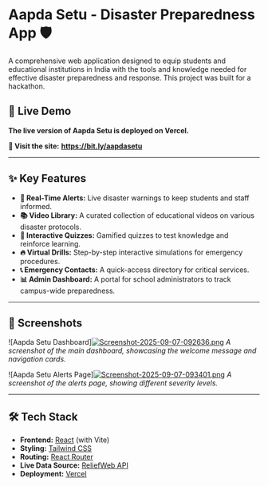 # Aapda Setu - Disaster Preparedness App 🛡️

A comprehensive web application designed to equip students and educational institutions in India with the tools and knowledge needed for effective disaster preparedness and response. This project was built for a hackathon.

## 🚀 Live Demo

**The live version of Aapda Setu is deployed on Vercel.**

**🔗 Visit the site:** **https://bit.ly/aapdasetu**
***

## ✨ Key Features

* **🚨 Real-Time Alerts:** Live disaster warnings to keep students and staff informed.
* **📚 Video Library:** A curated collection of educational videos on various disaster protocols.
* **🧠 Interactive Quizzes:** Gamified quizzes to test knowledge and reinforce learning.
* **🔥 Virtual Drills:** Step-by-step interactive simulations for emergency procedures.
* **📞 Emergency Contacts:** A quick-access directory for critical services.
* **📊 Admin Dashboard:** A portal for school administrators to track campus-wide preparedness.

***

## 📸 Screenshots

![Aapda Setu Dashboard][![Screenshot-2025-09-07-092636.png](https://i.postimg.cc/j5v5W3mN/Screenshot-2025-09-07-092636.png)](https://postimg.cc/YGGkZRpq)
*A screenshot of the main dashboard, showcasing the welcome message and navigation cards.*

![Aapda Setu Alerts Page][![Screenshot-2025-09-07-093401.png](https://i.postimg.cc/gcQpMPVj/Screenshot-2025-09-07-093401.png)](https://postimg.cc/6TrF3g1x)
*A screenshot of the alerts page, showing different severity levels.*

***

## 🛠️ Tech Stack

* **Frontend:** [React](https://reactjs.org/) (with Vite)
* **Styling:** [Tailwind CSS](https://tailwindcss.com/)
* **Routing:** [React Router](https://reactrouter.com/)
* **Live Data Source:** [ReliefWeb API](https://reliefweb.int/help/api)
* **Deployment:** [Vercel](https://vercel.com/)
